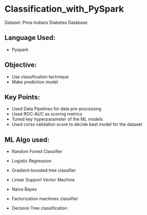 # Classification_with_PySpark
Dataset: Pima Indians Diabetes Database

## Language Used:
- Pyspark

## Objective:
- Use classification technique
- Make prediction model

## Key Points:
- Used Data Pipelines for data pre-processing
- Used ROC-AUC as scoring metrics
- Tuned key hyperparameter of the ML models
- Used corss validation score to decide best model for the dataset

## ML Algo used:
- Random Forest Classifier

- Logistic Regression

- Gradient-boosted tree classifier

- Linear Support Vector Machine

- Naive Bayes

- Factorization machines classifier

- Decision Tree classification



